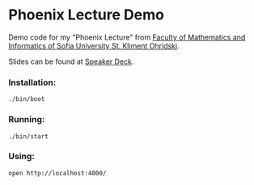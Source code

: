 # Phoenix Lecture Demo

Demo code for my "Phoenix Lecture" from [Faculty of Mathematics and Informatics of Sofia University St. Kliment Ohridski](https://www.fmi.uni-sofia.bg/en).

Slides can be found at [Speaker Deck](https://speakerdeck.com/rstankov/phoenix-lecture).


### Installation:

```
./bin/boot
```

### Running:


```
./bin/start
```


### Using:


```
open http://localhost:4000/
```
